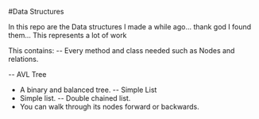 #Data Structures

In this repo are the Data structures I made a while ago... thank god I found them... This represents a lot of work

This contains:
-- Every method and class needed such as Nodes and relations. 

-- AVL Tree
   + A binary and balanced tree.
-- Simple List
   + Simple list. 
-- Double chained list.
   + You can walk through its nodes forward or backwards. 
